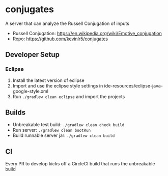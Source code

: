 # conjugates

A server that can analyze the Russell Conjugation of inputs

- Russell Conjugation: https://en.wikipedia.org/wiki/Emotive_conjugation
- Repo: https://github.com/kevinlr5/conjugates

## Developer Setup

### Eclipse

1. Install the latest version of eclipse
2. Import and use the eclipse style settings in ide-resources/eclipse-java-google-style.xml
3. Run `./gradlew clean eclipse` and import the projects

## Builds

- Unbreakable test build: `./gradlew clean check build`
- Run server: `./gradlew clean bootRun`
- Build runnable server jar: `./gradlew clean build`

## CI

Every PR to develop kicks off a CircleCI build that runs the unbreakable build

